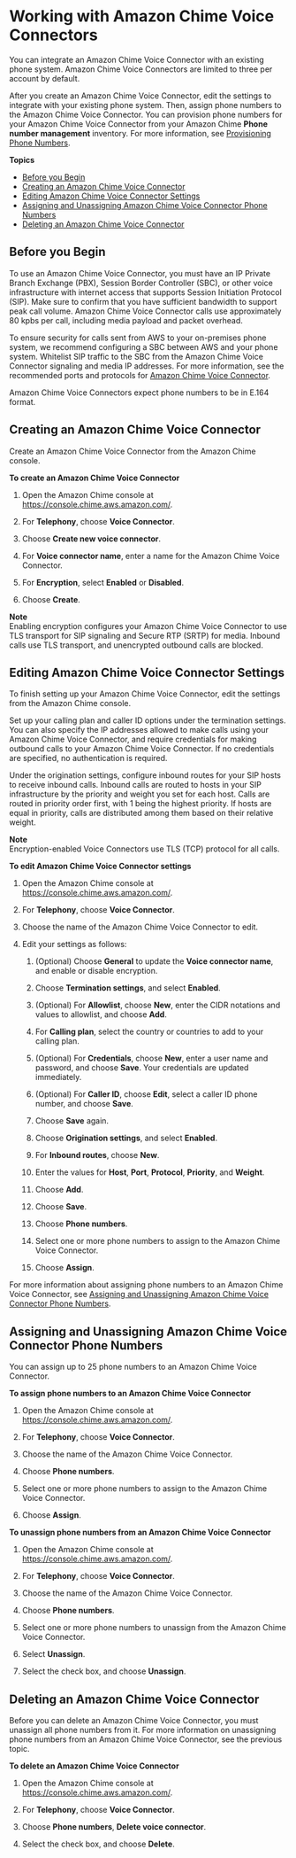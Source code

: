 # Working with Amazon Chime Voice Connectors<a name="voice-connectors"></a>

You can integrate an Amazon Chime Voice Connector with an existing phone system\. Amazon Chime Voice Connectors are limited to three per account by default\.

After you create an Amazon Chime Voice Connector, edit the settings to integrate with your existing phone system\. Then, assign phone numbers to the Amazon Chime Voice Connector\. You can provision phone numbers for your Amazon Chime Voice Connector from your Amazon Chime **Phone number management** inventory\. For more information, see [Provisioning Phone Numbers](phone-numbers.md#provision-phone)\.

**Topics**
+ [Before you Begin](#vc-prereq)
+ [Creating an Amazon Chime Voice Connector](#create-voicecon)
+ [Editing Amazon Chime Voice Connector Settings](#edit-voicecon)
+ [Assigning and Unassigning Amazon Chime Voice Connector Phone Numbers](#assign-voicecon)
+ [Deleting an Amazon Chime Voice Connector](#delete-voicecon)

## Before you Begin<a name="vc-prereq"></a>

To use an Amazon Chime Voice Connector, you must have an IP Private Branch Exchange \(PBX\), Session Border Controller \(SBC\), or other voice infrastructure with internet access that supports Session Initiation Protocol \(SIP\)\. Make sure to confirm that you have sufficient bandwidth to support peak call volume\. Amazon Chime Voice Connector calls use approximately 80 kpbs per call, including media payload and packet overhead\.

To ensure security for calls sent from AWS to your on\-premises phone system, we recommend configuring a SBC between AWS and your phone system\. Whitelist SIP traffic to the SBC from the Amazon Chime Voice Connector signaling and media IP addresses\. For more information, see the recommended ports and protocols for [Amazon Chime Voice Connector](network-config.md#cvc)\.

Amazon Chime Voice Connectors expect phone numbers to be in E\.164 format\.

## Creating an Amazon Chime Voice Connector<a name="create-voicecon"></a>

Create an Amazon Chime Voice Connector from the Amazon Chime console\.

**To create an Amazon Chime Voice Connector**

1. Open the Amazon Chime console at [https://console\.chime\.aws\.amazon\.com/](https://console.chime.aws.amazon.com)\.

1. For **Telephony**, choose **Voice Connector**\.

1. Choose **Create new voice connector**\.

1. For **Voice connector name**, enter a name for the Amazon Chime Voice Connector\.

1. For **Encryption**, select **Enabled** or **Disabled**\.

1. Choose **Create**\.

**Note**  
Enabling encryption configures your Amazon Chime Voice Connector to use TLS transport for SIP signaling and Secure RTP \(SRTP\) for media\. Inbound calls use TLS transport, and unencrypted outbound calls are blocked\.

## Editing Amazon Chime Voice Connector Settings<a name="edit-voicecon"></a>

To finish setting up your Amazon Chime Voice Connector, edit the settings from the Amazon Chime console\.

Set up your calling plan and caller ID options under the termination settings\. You can also specify the IP addresses allowed to make calls using your Amazon Chime Voice Connector, and require credentials for making outbound calls to your Amazon Chime Voice Connector\. If no credentials are specified, no authentication is required\.

Under the origination settings, configure inbound routes for your SIP hosts to receive inbound calls\. Inbound calls are routed to hosts in your SIP infrastructure by the priority and weight you set for each host\. Calls are routed in priority order first, with 1 being the highest priority\. If hosts are equal in priority, calls are distributed among them based on their relative weight\.

**Note**  
Encryption\-enabled Voice Connectors use TLS \(TCP\) protocol for all calls\.

**To edit Amazon Chime Voice Connector settings**

1. Open the Amazon Chime console at [https://console\.chime\.aws\.amazon\.com/](https://console.chime.aws.amazon.com)\.

1. For **Telephony**, choose **Voice Connector**\.

1. Choose the name of the Amazon Chime Voice Connector to edit\.

1. Edit your settings as follows:

   1. \(Optional\) Choose **General** to update the **Voice connector name**, and enable or disable encryption\.

   1. Choose **Termination settings**, and select **Enabled**\.

   1. \(Optional\) For **Allowlist**, choose **New**, enter the CIDR notations and values to allowlist, and choose **Add**\.

   1. For **Calling plan**, select the country or countries to add to your calling plan\.

   1. \(Optional\) For **Credentials**, choose **New**, enter a user name and password, and choose **Save**\. Your credentials are updated immediately\.

   1. \(Optional\) For **Caller ID**, choose **Edit**, select a caller ID phone number, and choose **Save**\.

   1. Choose **Save** again\.

   1. Choose **Origination settings**, and select **Enabled**\.

   1. For **Inbound routes**, choose **New**\.

   1. Enter the values for **Host**, **Port**, **Protocol**, **Priority**, and **Weight**\.

   1. Choose **Add**\.

   1. Choose **Save**\.

   1. Choose **Phone numbers**\.

   1. Select one or more phone numbers to assign to the Amazon Chime Voice Connector\.

   1. Choose **Assign**\.

For more information about assigning phone numbers to an Amazon Chime Voice Connector, see [Assigning and Unassigning Amazon Chime Voice Connector Phone Numbers](#assign-voicecon)\.

## Assigning and Unassigning Amazon Chime Voice Connector Phone Numbers<a name="assign-voicecon"></a>

You can assign up to 25 phone numbers to an Amazon Chime Voice Connector\.

**To assign phone numbers to an Amazon Chime Voice Connector**

1. Open the Amazon Chime console at [https://console\.chime\.aws\.amazon\.com/](https://console.chime.aws.amazon.com)\.

1. For **Telephony**, choose **Voice Connector**\.

1. Choose the name of the Amazon Chime Voice Connector\.

1. Choose **Phone numbers**\.

1. Select one or more phone numbers to assign to the Amazon Chime Voice Connector\.

1. Choose **Assign**\.

**To unassign phone numbers from an Amazon Chime Voice Connector**

1. Open the Amazon Chime console at [https://console\.chime\.aws\.amazon\.com/](https://console.chime.aws.amazon.com)\.

1. For **Telephony**, choose **Voice Connector**\.

1. Choose the name of the Amazon Chime Voice Connector\.

1. Choose **Phone numbers**\.

1. Select one or more phone numbers to unassign from the Amazon Chime Voice Connector\.

1. Select **Unassign**\.

1. Select the check box, and choose **Unassign**\.

## Deleting an Amazon Chime Voice Connector<a name="delete-voicecon"></a>

Before you can delete an Amazon Chime Voice Connector, you must unassign all phone numbers from it\. For more information on unassigning phone numbers from an Amazon Chime Voice Connector, see the previous topic\.

**To delete an Amazon Chime Voice Connector**

1. Open the Amazon Chime console at [https://console\.chime\.aws\.amazon\.com/](https://console.chime.aws.amazon.com)\.

1. For **Telephony**, choose **Voice Connector**\.

1. Choose **Phone numbers**, **Delete voice connector**\.

1. Select the check box, and choose **Delete**\.